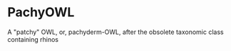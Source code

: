 PachyOWL
========

A "patchy" OWL, or, pachyderm-OWL, after the obsolete taxonomic class containing rhinos
